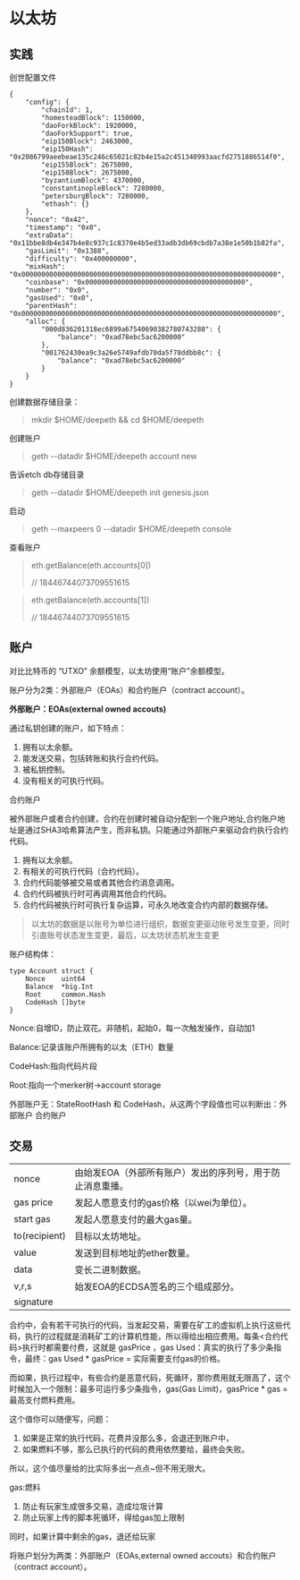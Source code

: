 # 以太坊

## 实践

创世配置文件

```
{
    "config": {
        "chainId": 1,
        "homesteadBlock": 1150000,
        "daoForkBlock": 1920000,
        "daoForkSupport": true,
        "eip150Block": 2463000,
        "eip150Hash": "0x2086799aeebeae135c246c65021c82b4e15a2c451340993aacfd2751886514f0",
        "eip155Block": 2675000,
        "eip158Block": 2675000,
        "byzantiumBlock": 4370000,
        "constantinopleBlock": 7280000,
        "petersburgBlock": 7280000,
        "ethash": {}
    },
    "nonce": "0x42",
    "timestamp": "0x0",
    "extraData": "0x11bbe8db4e347b4e8c937c1c8370e4b5ed33adb3db69cbdb7a38e1e50b1b82fa",
    "gasLimit": "0x1388",
    "difficulty": "0x400000000",
    "mixHash": "0x0000000000000000000000000000000000000000000000000000000000000000",
    "coinbase": "0x0000000000000000000000000000000000000000",
    "number": "0x0",
    "gasUsed": "0x0",
    "parentHash": "0x0000000000000000000000000000000000000000000000000000000000000000",
    "alloc": {
        "000d836201318ec6899a67540690382780743280": {
            "balance": "0xad78ebc5ac6200000"
        },
        "001762430ea9c3a26e5749afdb70da5f78ddbb8c": {
            "balance": "0xad78ebc5ac6200000"
        }
    }
}
```

创建数据存储目录：

> mkdir $HOME/deepeth && cd $HOME/deepeth

创建账户

> geth \-\-datadir $HOME/deepeth account new

告诉etch db存储目录

> geth \-\-datadir $HOME/deepeth init genesis.json

启动

> geth \-\-maxpeers 0 \-\-datadir $HOME/deepeth console

查看账户

> eth.getBalance\(eth.accounts\[0\]\)
> 
> 
> // 18446744073709551615

> eth.getBalance\(eth.accounts\[1\]\)
> 
> 
> // 18446744073709551615

## 账户

对比比特币的 “UTXO” 余额模型，以太坊使用“账户”余额模型。

账户分为2类：外部账户（EOAs）和合约账户（contract account）。

**外部账户：EOAs\(external owned accouts\)**

通过私钥创建的账户，如下特点：

1. 拥有以太余额。
2. 能发送交易，包括转账和执行合约代码。
3. 被私钥控制。
4. 没有相关的可执行代码。

合约账户

被外部账户或者合约创建，合约在创建时被自动分配到一个账户地址,合约账户地址是通过SHA3哈希算法产生，而非私钥。只能通过外部账户来驱动合约执行合约代码。

1. 拥有以太余额。
2. 有相关的可执行代码（合约代码）。
3. 合约代码能够被交易或者其他合约消息调用。
4. 合约代码被执行时可再调用其他合约代码。
5. 合约代码被执行时可执行复杂运算，可永久地改变合约内部的数据存储。

> 以太坊的数据是以账号为单位进行组织，数据变更驱动账号发生变更，同时引直账号状态发生变更，最后，以太坊状态机发生变更

账户结构体：

```
type Account struct {
    Nonce    uint64
    Balance  *big.Int
    Root     common.Hash
    CodeHash []byte
}
```

Nonce:自增ID，防止双花。非随机，起始0，每一次触发操作，自动加1

Balance:记录该账户所拥有的以太（ETH）数量

CodeHash:指向代码片段

Root:指向一个merker树\-\>account storage

外部账户无：StateRootHash 和 CodeHash，从这两个字段值也可以判断出：外部账户 合约账户

## 交易

|               |                                                         |
|---------------|---------------------------------------------------------|
|nonce          |由始发EOA（外部所有账户）发出的序列号，用于防止消息重播。|
|gas price      |发起人愿意支付的gas价格（以wei为单位）。                 |
|start gas      |发起人愿意支付的最大gas量。                              |
|to\(recipient\)|目标以太坊地址。                                         |
|value          |发送到目标地址的ether数量。                              |
|data           |变长二进制数据。                                         |
|v,r,s          |始发EOA的ECDSA签名的三个组成部分。                       |
|signature      |                                                         |

合约中，会有若干可执行的代码，当发起交易，需要在矿工的虚拟机上执行这些代码，执行的过程就是消耗矿工的计算机性能，所以得给出相应费用。每条\<合约代码\>执行时都需要付费，这就是 gasPrice ，gas Used：真实的执行了多少条指令，最终：gas Used \* gasPrice = 实际需要支付gas的价格。

而如果，执行过程中，有些合约是恶意代码，死循环，那你费用就无限高了，这个时候加入一个限制：最多可运行多少条指令，gas\(Gas Limit\)，gasPrice \* gas = 最高支付燃料费用。

这个值你可以随便写，问题：

1. 如果是正常的执行代码，花费并没那么多，会退还到账户中，
2. 如果燃料不够，那么已执行的代码的费用依然要给，最终会失败。

所以，这个值尽量给的比实际多出一点点~但不用无限大。

gas:燃料

1. 防止有玩家生成很多交易，造成垃圾计算
2. 防止玩家上传的脚本死循环，得给gas加上限制

同时，如果计算中剩余的gas，退还给玩家

将账户划分为两类：外部账户（EOAs,external owned accouts）和合约账户（contract account）。

